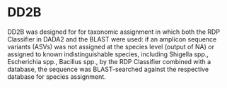 # DD2B

DD2B was designed for for taxonomic assignment in which both the RDP Classifier in DADA2 and the BLAST were used: if an amplicon sequence variants (ASVs) was not assigned at the species level (output of NA) or assigned to known indistinguishable species, including Shigella spp., Escherichia spp., Bacillus spp., by the RDP Classifier combined with a database, the sequence was BLAST-searched against the respective database for species assignment. 









